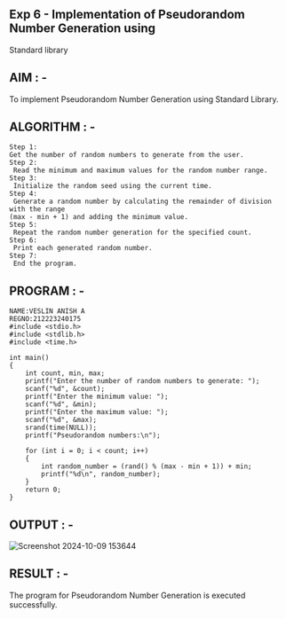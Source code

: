 
## Exp 6 - Implementation of Pseudorandom Number Generation using 
Standard library 
 
## AIM : -  
To implement Pseudorandom Number Generation using Standard Library. 
 
## ALGORITHM : -  
```
Step 1:
Get the number of random numbers to generate from the user. 
Step 2:
 Read the minimum and maximum values for the random number range. 
Step 3:
 Initialize the random seed using the current time. 
Step 4:
 Generate a random number by calculating the remainder of division with the range 
(max - min + 1) and adding the minimum value. 
Step 5:
 Repeat the random number generation for the specified count. 
Step 6:
 Print each generated random number. 
Step 7:
 End the program. 
 ```
## PROGRAM : -  
```
NAME:VESLIN ANISH A
REGNO:212223240175
#include <stdio.h> 
#include <stdlib.h> 
#include <time.h> 
 
int main()  
{ 
    int count, min, max; 
    printf("Enter the number of random numbers to generate: "); 
    scanf("%d", &count); 
    printf("Enter the minimum value: "); 
    scanf("%d", &min); 
    printf("Enter the maximum value: "); 
    scanf("%d", &max); 
    srand(time(NULL)); 
    printf("Pseudorandom numbers:\n"); 
     
    for (int i = 0; i < count; i++)  
    { 
        int random_number = (rand() % (max - min + 1)) + min; 
        printf("%d\n", random_number); 
    } 
    return 0; 
}
```
 
## OUTPUT : - 
 ![Screenshot 2024-10-09 153644](https://github.com/user-attachments/assets/ef8cb931-91ff-4a3b-93c3-5759b3333aca)

 
 
## RESULT : - 
The program for Pseudorandom Number Generation is executed successfully.
